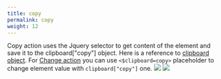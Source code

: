 ```yaml
---
title: copy
permalink: copy
weight: 12
---
```


Copy action uses the Jquery selector to get content of the element and save it to the clipboard\["copy"\] object. Here is a reference to [clipboard object](/clipboard). For [Change action](/change) you can use `<$clipboard=copy>` placeholder to change element value with `clipboard["copy"]` one.
![](/images/copy.jpg)
![](/images/clipboard-past.jpg)